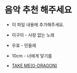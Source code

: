 # 음악 추천 해주세요

- 이 파일 내용에 추가해주세요.

- 이구이 - 사랑 없는 노래
- 우효 - 민들레
- 10cm - 너에게 닿기를
- [TAKE ME(G-DRAGON)](https://www.youtube.com/watch?v=IgIqM68qvF0)
